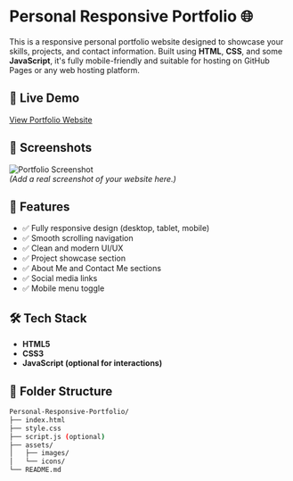 # Personal Responsive Portfolio 🌐

This is a responsive personal portfolio website designed to showcase your skills, projects, and contact information. Built using **HTML**, **CSS**, and some **JavaScript**, it's fully mobile-friendly and suitable for hosting on GitHub Pages or any web hosting platform.

## 🔗 Live Demo

[View Portfolio Website](https://rprakash09.github.io/Personal-Responsive-Portfolio/)

## 📸 Screenshots

![Portfolio Screenshot](screenshot.png)  
*(Add a real screenshot of your website here.)*

## 🚀 Features

- ✅ Fully responsive design (desktop, tablet, mobile)
- ✅ Smooth scrolling navigation
- ✅ Clean and modern UI/UX
- ✅ Project showcase section
- ✅ About Me and Contact Me sections
- ✅ Social media links
- ✅ Mobile menu toggle

## 🛠 Tech Stack

- **HTML5**
- **CSS3**
- **JavaScript (optional for interactions)**

## 📁 Folder Structure

```bash
Personal-Responsive-Portfolio/
├── index.html
├── style.css
├── script.js (optional)
├── assets/
│   ├── images/
│   └── icons/
└── README.md
